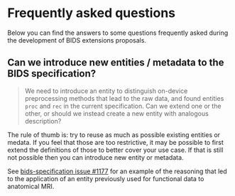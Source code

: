 # Frequently asked questions

Below you can find the answers to some questions frequently asked
during the development of BIDS extensions proposals.

## Can we introduce new entities / metadata to the BIDS specification?

> We need to introduce an entity to distinguish on-device preprocessing methods
> that lead to the raw data, and found entities `proc` and `rec` in the current specification.
> Can we extend one or the other, or should we instead create a new entity with analogous description?

The rule of thumb is: try to reuse as much as possible existing entities or medata.
If you feel that those are too restrictive,
it may be possible to first extend the definitions of those to better cover your use case.
If that is still not possible then you can introduce new entity or metadata.

See [bids-specification issue #1177](https://github.com/bids-standard/bids-specification/issues/1177)
for an example of the reasoning that led to the application of an entity
previously used for functional data to anatomical MRI.
